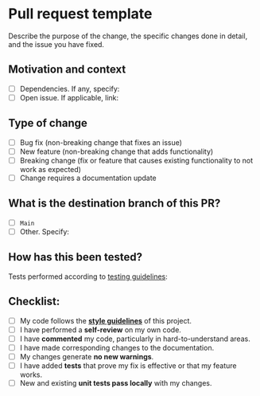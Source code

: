 <!--Please provide a general summary of changes in the PR title -->

# Pull request template
<!--To help reviewers to understand the change you've made, you need to include **key information** in your PR.--> 
Describe the purpose of the change, the specific changes done in detail, and the issue you have fixed.

## Motivation and context
<!--Include information on the purpose of the change and any background information that may help. Why is this change required? What problem does it solve? -->

<!-- List any dependencies that are required for this change. If the change fixes an **open** issue, please link to the issue here.-->

- [ ] Dependencies. If any, specify:
- [ ] Open issue. If applicable, link:

## Type of change
<!-- Indicate the type of change involved in the PR -->
- [ ] Bug fix (non-breaking change that fixes an issue)
- [ ] New feature (non-breaking change that adds functionality)
- [ ] Breaking change (fix or feature that causes existing functionality to not work as expected)
- [ ] Change requires a documentation update

## What is the destination branch of this PR?
<!-- Although this may seem obvious, please include the destination branch as an extra check to ensure your PR targets the right branch.-->
- [ ] `Main`
- [ ] Other. Specify:

## How has this been tested?

<!-- Please describe in detail how you tested your changes. Include details of your testing environment, the test cases used, and the tests you ran to see how your change affects other areas of the code, etc.-->

Tests performed according to [testing guidelines](https://github.com/empathyco/x/blob/main/.github/contributing/tests.md): 

## Checklist:

- [ ] My code follows the **[style guidelines](https://github.com/empathyco/x/blob/main/.github/CONTRIBUTING.md#style-guides)** of this project.
- [ ] I have performed a **self-review** on my own code.
- [ ] I have **commented** my code, particularly in hard-to-understand areas.
- [ ] I have made corresponding changes to the documentation.
- [ ] My changes generate **no new warnings**.
- [ ] I have added **tests** that prove my fix is effective or that my feature works.
- [ ] New and existing **unit tests pass locally** with my changes.
